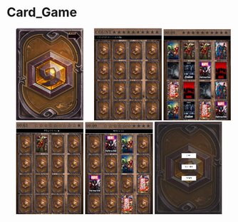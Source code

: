 # Card_Game


<p align="center">
<a href="Card_Game/cardGame01.PNG" style="padding:20px"><img src="Card_Game/cardGame01.PNG"  width="30%" ></a>
<a href="Card_Game/cardGame01.PNG"><img src="Card_Game/cardGame02.PNG"  width="30%" ></a>
<a href="Card_Game/cardGame01.PNG"><img src="Card_Game/cardGame03.PNG"  width="30%" ></a>
<a href="Card_Game/cardGame01.PNG"><img src="Card_Game/cardGame04.PNG"  width="30%" ></a>
<a href="Card_Game/cardGame01.PNG"><img src="Card_Game/cardGame04_1.PNG"  width="30%" ></a>
<a href="Card_Game/cardGame01.PNG"><img src="Card_Game/cardGame05.PNG"  width="30%" ></a>
<p>
